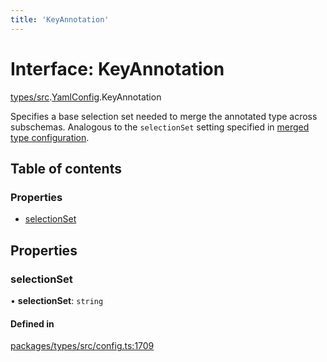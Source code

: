 ```yaml
---
title: 'KeyAnnotation'
---
```


# Interface: KeyAnnotation

[types/src](../modules/types_src).[YamlConfig](../modules/types_src.YamlConfig).KeyAnnotation

Specifies a base selection set needed to merge the annotated type across subschemas.
Analogous to the `selectionSet` setting specified in [merged type configuration](https://www.graphql-tools.com/docs/stitch-type-merging#basic-example).

## Table of contents

### Properties

- [selectionSet](types_src.YamlConfig.KeyAnnotation#selectionset)

## Properties

### selectionSet

• **selectionSet**: `string`

#### Defined in

[packages/types/src/config.ts:1709](https://github.com/Urigo/graphql-mesh/blob/master/packages/types/src/config.ts#L1709)

